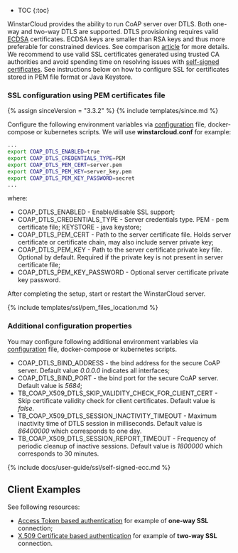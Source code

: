 * TOC
{:toc}

WinstarCloud provides the ability to run CoAP server over DTLS. Both one-way and two-way DTLS are supported.
DTLS provisioning requires valid [ECDSA](https://en.wikipedia.org/wiki/Elliptic_Curve_Digital_Signature_Algorithm) certificates. 
ECDSA keys are smaller than RSA keys and thus more preferable for constrained devices. 
See comparison [article](https://sectigostore.com/blog/ecdsa-vs-rsa-everything-you-need-to-know/) for more details.
We recommend to use valid SSL certificates generated using trusted CA authorities and avoid spending time on resolving issues with [self-signed certificates](#self-signed-certificates-generation).
See instructions below on how to configure SSL for certificates stored in PEM file format or Java Keystore.


### SSL configuration using PEM certificates file

{% assign sinceVersion = "3.3.2" %}
{% include templates/since.md %}

Configure the following environment variables via [configuration](/docs/user-guide/install/{{docsPrefix}}config/) file, docker-compose or kubernetes scripts.
We will use **winstarcloud.conf** for example:

```bash
...
export COAP_DTLS_ENABLED=true
export COAP_DTLS_CREDENTIALS_TYPE=PEM
export COAP_DTLS_PEM_CERT=server.pem
export COAP_DTLS_PEM_KEY=server_key.pem
export COAP_DTLS_PEM_KEY_PASSWORD=secret
...
```

where:

* COAP_DTLS_ENABLED - Enable/disable SSL support;
* COAP_DTLS_CREDENTIALS_TYPE -  Server credentials type. PEM - pem certificate file; KEYSTORE - java keystore;
* COAP_DTLS_PEM_CERT - Path to the server certificate file. Holds server certificate or certificate chain, may also include server private key;
* COAP_DTLS_PEM_KEY - Path to the server certificate private key file. Optional by default. Required if the private key is not present in server certificate file;
* COAP_DTLS_PEM_KEY_PASSWORD - Optional server certificate private key password.

After completing the setup, start or restart the WinstarCloud server.

{% include templates/ssl/pem_files_location.md %}


### Additional configuration properties

You may configure following additional environment variables via [configuration](/docs/user-guide/install/{{docsPrefix}}config/) file, docker-compose or kubernetes scripts.

* COAP_DTLS_BIND_ADDRESS - the bind address for the secure CoAP server. Default value *0.0.0.0* indicates all interfaces;
* COAP_DTLS_BIND_PORT - the bind port for the secure CoAP server. Default value is *5684*;
* TB_COAP_X509_DTLS_SKIP_VALIDITY_CHECK_FOR_CLIENT_CERT - Skip certificate validity check for client certificates. Default value is *false*.
* TB_COAP_X509_DTLS_SESSION_INACTIVITY_TIMEOUT - Maximum inactivity time of DTLS session in milliseconds. Default value is *86400000* which corresponds to one day.
* TB_COAP_X509_DTLS_SESSION_REPORT_TIMEOUT - Frequency of periodic cleanup of inactive sessions. Default value is *1800000* which corresponds to 30 minutes.

{% include docs/user-guide/ssl/self-signed-ecc.md %}

## Client Examples

See following resources:

- [Access Token based authentication](/docs/{{docsPrefix}}user-guide/ssl/coap-access-token/) for example of **one-way SSL** connection;
- [X.509 Certificate based authentication](/docs/{{docsPrefix}}user-guide/ssl/coap-x509-certificates/) for example of **two-way SSL** connection.
